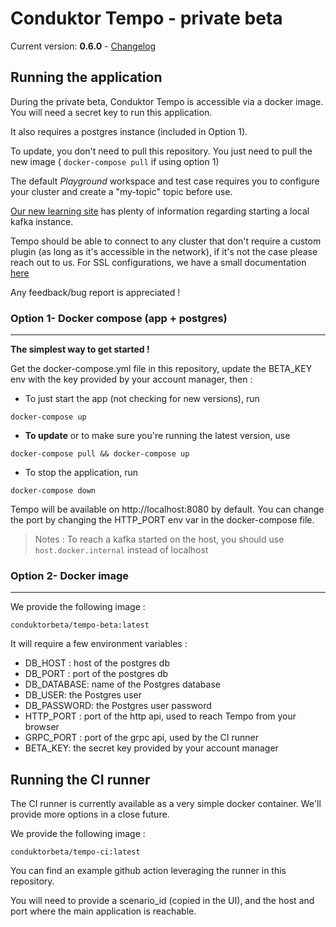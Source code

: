 # Conduktor Tempo - private beta
Current version: **0.6.0** - [Changelog](https://github.com/conduktor/conduktor-tempo-beta/releases)


## Running the application

During the private beta, Conduktor Tempo is accessible via a docker image. You will need a secret key to run this application.

It also requires a postgres instance (included in Option 1).

To update, you don't need to pull this repository. You just need to pull the new image ( `docker-compose pull` if using option 1)

The default _Playground_ workspace and test case requires you to configure your cluster and create a "my-topic" topic before use.

[Our new learning site](https://www.conduktor.io/kafka/starting-kafka) has plenty of information regarding starting a local kafka instance.

Tempo should be able to connect to any cluster that don't require a custom plugin (as long as it's accessible in the network), if it's not the case please reach out to us. For SSL configurations, we have a small documentation [here](https://github.com/conduktor/conduktor-tempo-beta/tree/main/using-certificates)

Any feedback/bug report is appreciated ! 

### Option 1- Docker compose (app + postgres)

---

**The simplest way to get started !**

Get the docker-compose.yml file in this repository, update the BETA_KEY env with the key provided by your account manager, then :

- To just start the app (not checking for new versions), run

`docker-compose up`

- **To update** or to make sure you're running the latest version, use

`docker-compose pull && docker-compose up`

- To stop the application, run

`docker-compose down`

Tempo will be available on http://localhost:8080 by default. You can change the port by changing the HTTP_PORT env var in the docker-compose file.

> Notes : To reach a kafka started on the host, you should use `host.docker.internal` instead of localhost

### Option 2- Docker image

---

We provide the following image :

`conduktorbeta/tempo-beta:latest`

It will require a few environment variables :

- DB_HOST : host of the postgres db
- DB_PORT : port of the postgres db
- DB_DATABASE: name of the Postgres database
- DB_USER: the Postgres user
- DB_PASSWORD: the Postgres user password
- HTTP_PORT : port of the http api, used to reach Tempo from your browser
- GRPC_PORT : port of the grpc api, used by the CI runner
- BETA_KEY: the secret key provided by your account manager

## Running the CI runner

The CI runner is currently available as a very simple docker container. We'll provide more options in a close future.

We provide the following image :

`conduktorbeta/tempo-ci:latest`

You can find an example github action leveraging the runner in this repository.

You will need to provide a scenario_id (copied in the UI), and the host and port where the main application is reachable.
